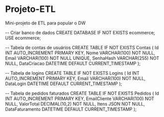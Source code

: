 # Projeto-ETL
Mini-projeto de ETL para popular o DW

-- Criar banco de dados
CREATE DATABASE IF NOT EXISTS ecommerce;
USE ecommerce;

-- Tabela de contas de usuários
CREATE TABLE IF NOT EXISTS Contas (
    Id INT AUTO_INCREMENT PRIMARY KEY,
    Nome VARCHAR(100) NOT NULL,
    Email VARCHAR(100) NOT NULL UNIQUE,
    SenhaHash VARCHAR(255) NOT NULL,
    DataCriacao DATETIME DEFAULT CURRENT_TIMESTAMP
);

-- Tabela de logins
CREATE TABLE IF NOT EXISTS Logins (
    Id INT AUTO_INCREMENT PRIMARY KEY,
    Email VARCHAR(100) NOT NULL,
    DataLogin DATETIME DEFAULT CURRENT_TIMESTAMP
);

-- Tabela de pedidos faturados
CREATE TABLE IF NOT EXISTS Pedidos (
    Id INT AUTO_INCREMENT PRIMARY KEY,
    EmailCliente VARCHAR(100) NOT NULL,
    ValorTotal DECIMAL(10,2) NOT NULL,
    Itens JSON NOT NULL,
    DataFaturamento DATETIME DEFAULT CURRENT_TIMESTAMP
);
